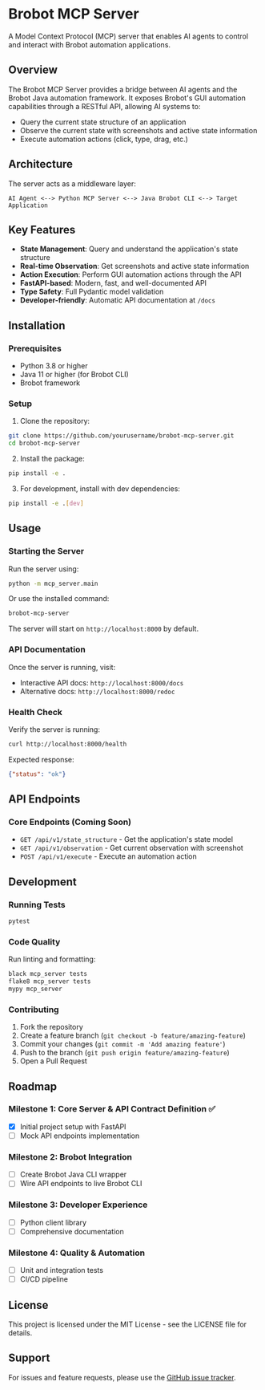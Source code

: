 # Brobot MCP Server

A Model Context Protocol (MCP) server that enables AI agents to control and interact with Brobot automation applications.

## Overview

The Brobot MCP Server provides a bridge between AI agents and the Brobot Java automation framework. It exposes Brobot's GUI automation capabilities through a RESTful API, allowing AI systems to:

- Query the current state structure of an application
- Observe the current state with screenshots and active state information
- Execute automation actions (click, type, drag, etc.)

## Architecture

The server acts as a middleware layer:

```
AI Agent <--> Python MCP Server <--> Java Brobot CLI <--> Target Application
```

## Key Features

- **State Management**: Query and understand the application's state structure
- **Real-time Observation**: Get screenshots and active state information
- **Action Execution**: Perform GUI automation actions through the API
- **FastAPI-based**: Modern, fast, and well-documented API
- **Type Safety**: Full Pydantic model validation
- **Developer-friendly**: Automatic API documentation at `/docs`

## Installation

### Prerequisites

- Python 3.8 or higher
- Java 11 or higher (for Brobot CLI)
- Brobot framework

### Setup

1. Clone the repository:
```bash
git clone https://github.com/yourusername/brobot-mcp-server.git
cd brobot-mcp-server
```

2. Install the package:
```bash
pip install -e .
```

3. For development, install with dev dependencies:
```bash
pip install -e .[dev]
```

## Usage

### Starting the Server

Run the server using:

```bash
python -m mcp_server.main
```

Or use the installed command:

```bash
brobot-mcp-server
```

The server will start on `http://localhost:8000` by default.

### API Documentation

Once the server is running, visit:
- Interactive API docs: `http://localhost:8000/docs`
- Alternative docs: `http://localhost:8000/redoc`

### Health Check

Verify the server is running:

```bash
curl http://localhost:8000/health
```

Expected response:
```json
{"status": "ok"}
```

## API Endpoints

### Core Endpoints (Coming Soon)

- `GET /api/v1/state_structure` - Get the application's state model
- `GET /api/v1/observation` - Get current observation with screenshot
- `POST /api/v1/execute` - Execute an automation action

## Development

### Running Tests

```bash
pytest
```

### Code Quality

Run linting and formatting:

```bash
black mcp_server tests
flake8 mcp_server tests
mypy mcp_server
```

### Contributing

1. Fork the repository
2. Create a feature branch (`git checkout -b feature/amazing-feature`)
3. Commit your changes (`git commit -m 'Add amazing feature'`)
4. Push to the branch (`git push origin feature/amazing-feature`)
5. Open a Pull Request

## Roadmap

### Milestone 1: Core Server & API Contract Definition ✅
- [x] Initial project setup with FastAPI
- [ ] Mock API endpoints implementation

### Milestone 2: Brobot Integration
- [ ] Create Brobot Java CLI wrapper
- [ ] Wire API endpoints to live Brobot CLI

### Milestone 3: Developer Experience
- [ ] Python client library
- [ ] Comprehensive documentation

### Milestone 4: Quality & Automation
- [ ] Unit and integration tests
- [ ] CI/CD pipeline

## License

This project is licensed under the MIT License - see the LICENSE file for details.

## Support

For issues and feature requests, please use the [GitHub issue tracker](https://github.com/yourusername/brobot-mcp-server/issues).